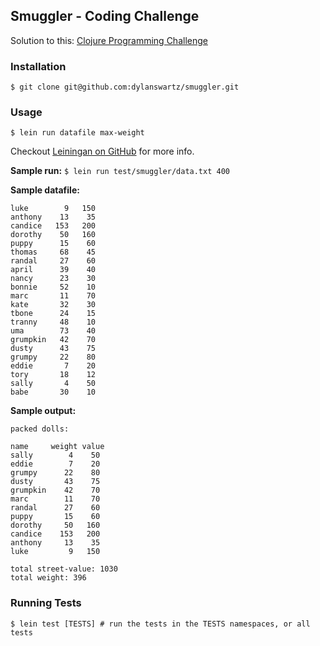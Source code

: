 ## Smuggler - Coding Challenge

Solution to this: [Clojure Programming Challenge](https://github.com/micahalles/doll-smuggler)


### Installation

	$ git clone git@github.com:dylanswartz/smuggler.git

### Usage

    $ lein run datafile max-weight
Checkout [Leiningan on GitHub](https://github.com/technomancy/leiningen) for more info.

**Sample run:** 
```$ lein run test/smuggler/data.txt 400```

**Sample datafile:**

    luke        9   150
    anthony    13    35
    candice   153   200
    dorothy    50   160
    puppy      15    60
    thomas     68    45
    randal     27    60
    april      39    40
    nancy      23    30
    bonnie     52    10
    marc       11    70
    kate       32    30
    tbone      24    15
    tranny     48    10
    uma        73    40
    grumpkin   42    70
    dusty      43    75
    grumpy     22    80
    eddie       7    20
    tory       18    12
    sally       4    50
    babe       30    10
    
**Sample output:**

	packed dolls: 
	
	name     weight value
	sally        4    50
	eddie        7    20
	grumpy      22    80
	dusty       43    75
	grumpkin    42    70
	marc        11    70
	randal      27    60
	puppy       15    60
	dorothy     50   160
	candice    153   200
	anthony     13    35
	luke         9   150

	total street-value: 1030
	total weight: 396

### Running Tests
	$ lein test [TESTS] # run the tests in the TESTS namespaces, or all tests
